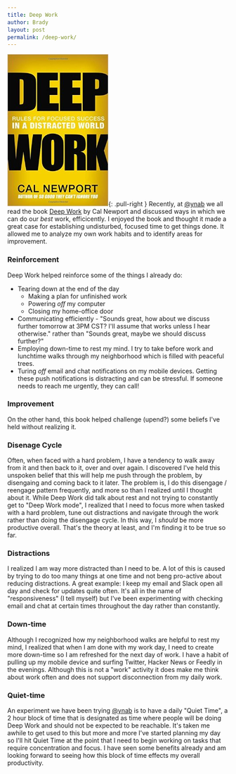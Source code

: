 ```yaml
---
title: Deep Work
author: Brady
layout: post
permalink: /deep-work/
---
```

![Deep Work Book](/media/deep_work.jpg){: .pull-right }
Recently, at [@ynab](https://twitter.com/ynab) we all read the book [Deep Work](https://www.amazon.com/Deep-Work-Focused-Success-Distracted/dp/1455586692/ref=sr_1_1/166-5605295-5223244?ie=UTF8&qid=1472760602&sr=8-1&keywords=deep+work+book) by Cal Newport and discussed ways in which we can do our _best_ work, efficicently.  I enjoyed the book and thought it made a great case for establishing undisturbed, focused time to get things done.  It allowed me to analyze my own work habits and to identify areas for improvement.

### Reinforcement 
Deep Work helped reinforce some of the things I already do:

- Tearing down at the end of the day
  - Making a plan for unfinished work
  - Powering _off_ my computer
  - Closing my home-office door
- Communicating efficiently - "Sounds great, how about we discuss further tomorrow at 3PM CST?  I'll assume that works unless I hear otherwise." rather than "Sounds great, maybe we should discuss further?"
- Employing down-time to rest my mind.  I try to take before work and lunchtime walks through my neighborhood which is filled with peaceful trees. 
- Turing _off_ email and chat notifications on my mobile devices.  Getting these push notifications is distracting and can be stressful.  If someone needs to reach me urgently, they can call!
 
### Improvement
On the other hand, this book helped challenge (upend?) some beliefs I've held without realizing it.

### Disenage Cycle

Often, when faced with a hard problem, I have a tendency to walk away from it and then back to it, over and over again.  I discovered I've held this unspoken belief that this will help me push through the problem, by disengaing and coming back to it later.  The problem is, I do this disengage / reengage pattern frequently, and more so than I realized until I thought about it.  While Deep Work did talk about rest and not trying to constantly get to "Deep Work mode", I realized that I need to focus more when tasked with a hard problem, tune out distractions and navigate through the work rather than doing the disengage cycle. In this way, I _should_ be more productive overall.  That's the theory at least, and I'm finding it to be true so far.

### Distractions
I realized I am way more distracted than I need to be.  A lot of this is caused by trying to do too many things at one time and not beng pro-active about reducing distractions.  A great example: I keep my email and Slack open all day and check for updates quite often.  It's all in the name of "responsiveness" (I tell myself) but I've been experimenting with checking email and chat at certain times throughout the day rather than constantly.  

### Down-time
Although I recognized how my neighborhood walks are helpful to rest my mind, I realized that when I am done with my work day, I need to create more down-time so I am refreshed for the next day of work.  I have a habit of pulling up my mobile device and surfing Twitter, Hacker News or Feedly in the evenings.  Although this is not a "work" activity it does make me think about work often and does not support disconnection from my daily work.

### Quiet-time
An experiment we have been trying [@ynab](https://twitter.com/ynab) is to have a daily "Quiet Time", a 2 hour block of time that is designated as time where people will be doing Deep Work and should not be expected to be reachable.  It's taken me awhile to get used to this but more and more I've started planning my day so I'll hit Quiet Time at the point that I need to begin working on tasks that require concentration and focus.  I have seen some benefits already and am looking forward to seeing how this block of time effects my overall productivity.


